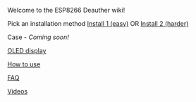 Welcome to the ESP8266 Deauther wiki!

Pick an installation method 
[Install 1 (easy)](https://github.com/spacehuhn/esp8266_deauther/wiki/Install-1)
OR
[Install 2 (harder)](https://github.com/spacehuhn/esp8266_deauther/wiki/Install-2)

Case - _Coming soon!_

[OLED display](https://github.com/spacehuhn/esp8266_deauther/wiki/OLED-display)

[How to use](https://github.com/spacehuhn/esp8266_deauther/wiki/How-to-use)

[FAQ](https://github.com/spacehuhn/esp8266_deauther/wiki/FAQ)

[Videos](https://github.com/spacehuhn/esp8266_deauther/wiki/Videos)